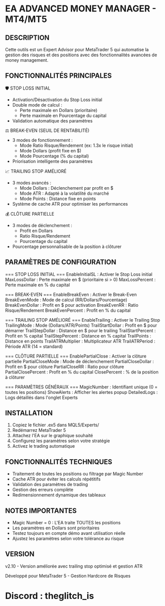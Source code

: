 EA ADVANCED MONEY MANAGER - MT4/MT5
====================================

DESCRIPTION
-----------
Cette outils est un Expert Advisor  pour MetaTrader 5 qui automatise la gestion des risques et des positions avec des fonctionnalités avancées de money management.

FONCTIONNALITÉS PRINCIPALES
---------------------------

🛡️ STOP LOSS INITIAL
- Activation/Désactivation du Stop Loss initial
- Double mode de calcul : 
  * Perte maximale en Dollars (prioritaire)
  * Perte maximale en Pourcentage du capital
- Validation automatique des paramètres

⚖️ BREAK-EVEN (SEUIL DE RENTABILITÉ)
- 3 modes de fonctionnement :
  * Mode Ratio Risque/Rendement (ex: 1.3x le risque initial)
  * Mode Dollars (profit fixe en $)
  * Mode Pourcentage (% du capital)
- Priorisation intelligente des paramètres

📈 TRAILING STOP AMÉLIORÉ
- 3 modes avancés :
  * Mode Dollars : Déclenchement par profit en $
  * Mode ATR : Adapté à la volatilité du marché
  * Mode Points : Distance fixe en points
- Système de cache ATR pour optimiser les performances

💰 CLÔTURE PARTIELLE
- 3 modes de déclenchement :
  * Profit en Dollars
  * Ratio Risque/Rendement
  * Pourcentage du capital
- Pourcentage personnalisable de la position à clôturer

PARAMÈTRES DE CONFIGURATION
---------------------------

=== STOP LOSS INITIAL ===
EnableInitialSL : Activer le Stop Loss initial
MaxLossDollar : Perte maximale en $ (prioritaire si > 0)
MaxLossPercent : Perte maximale en % du capital

=== BREAK-EVEN ===
EnableBreakEven : Activer le Break-Even
BreakEvenMode : Mode de calcul (RR/Dollars/Pourcentage)
BreakEvenDollar : Profit en $ pour activation
BreakEvenRR : Ratio Risque/Rendement
BreakEvenPercent : Profit en % du capital

=== TRAILING STOP AMÉLIORÉ ===
EnableTrailing : Activer le Trailing Stop
TrailingMode : Mode (Dollars/ATR/Points)
TrailStartDollar : Profit en $ pour démarrer
TrailStepDollar : Distance en $ pour le trailing
TrailStartPercent : Profit en % capital
TrailStepPercent : Distance en % capital
TrailPoints : Distance en points
TrailATRMultiplier : Multiplicateur ATR
TrailATRPeriod : Période ATR (14 = standard)

=== CLÔTURE PARTIELLE ===
EnablePartialClose : Activer la clôture partielle
PartialCloseMode : Mode de déclenchement
PartialCloseDollar : Profit en $ pour clôture
PartialCloseRR : Ratio pour clôture
PartialClosePercent : Profit en % du capital
ClosePercent : % de la position à clôturer

=== PARAMÈTRES GÉNÉRAUX ===
MagicNumber : Identifiant unique (0 = toutes les positions)
ShowAlerts : Afficher les alertes popup
DetailedLogs : Logs détaillés dans l'onglet Experts

INSTALLATION
------------
1. Copiez le fichier .ex5 dans MQL5/Experts/
2. Redémarrez MetaTrader 5
3. Attachez l'EA sur le graphique souhaité
4. Configurez les paramètres selon votre stratégie
5. Activez le trading automatique

FONCTIONNALITÉS TECHNIQUES
--------------------------
- Traitement de toutes les positions ou filtrage par Magic Number
- Cache ATR pour éviter les calculs répétitifs
- Validation des paramètres de trading
- Gestion des erreurs complète
- Redimensionnement dynamique des tableaux

NOTES IMPORTANTES
-----------------
- Magic Number = 0 : L'EA traite TOUTES les positions
- Les paramètres en Dollars sont prioritaires
- Testez toujours en compte démo avant utilisation réelle
- Ajustez les paramètres selon votre tolérance au risque

VERSION
-------
v2.10 - Version améliorée avec trailing stop optimisé et gestion ATR

Développé pour MetaTrader 5 - Gestion Hardcore de Risques

# Discord : theglitch_is

